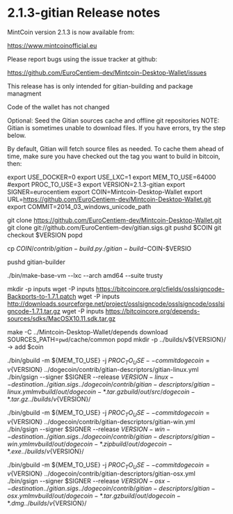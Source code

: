2.1.3-gitian Release notes
====================


MintCoin version 2.1.3 is now available from:

  https://www.mintcoinofficial.eu

Please report bugs using the issue tracker at github:

  https://github.com/EuroCentiem-dev/Mintcoin-Desktop-Wallet/issues


This release has is only intended for gitian-building and package managment

Code of the wallet has not changed

Optional: Seed the Gitian sources cache and offline git repositories
NOTE: Gitian is sometimes unable to download files. If you have errors, try the step below.

By default, Gitian will fetch source files as needed. To cache them ahead of time, make sure you have checked out the tag you want to build in bitcoin, then:

export USE_DOCKER=0
export USE_LXC=1
export MEM_TO_USE=64000
#export PROC_TO_USE=3
export VERSION=2.1.3-gitian
export SIGNER=eurocentiem
export COIN=Mintcoin-Desktop-Wallet
export URL=https://github.com/EuroCentiem-dev/Mintcoin-Desktop-Wallet.git
export COMMIT=2014_03_windows_unicode_path

git clone https://github.com/EuroCentiem-dev/Mintcoin-Desktop-Wallet.git
git clone git://github.com/EuroCentiem-dev/gitian.sigs.git
pushd $COIN
git checkout $VERSION
popd  

cp $COIN/contrib/gitian-build.py ./gitian-build-$COIN-$VERSIO

pushd gitian-builder

./bin/make-base-vm --lxc --arch amd64 --suite trusty

mkdir -p inputs
wget -P inputs https://bitcoincore.org/cfields/osslsigncode-Backports-to-1.7.1.patch
wget -P inputs http://downloads.sourceforge.net/project/osslsigncode/osslsigncode/osslsigncode-1.7.1.tar.gz
wget -P inputs https://bitcoincore.org/depends-sources/sdks/MacOSX10.11.sdk.tar.gz


make -C ../Mintcoin-Desktop-Wallet/depends download SOURCES_PATH=`pwd`/cache/common
popd
mkdir -p ../builds/v${VERSION}/ -> add $coin


./bin/gbuild -m ${MEM_TO_USE} -j ${PROC_TO_USE} --commit dogecoin=v${VERSION} ../dogecoin/contrib/gitian-descriptors/gitian-linux.yml
./bin/gsign --signer $SIGNER --release ${VERSION}-linux --destination ../gitian.sigs ../dogecoin/contrib/gitian-descriptors/gitian-linux.yml
mv build/out/dogecoin-*.tar.gz build/out/src/dogecoin-*.tar.gz ../builds/v${VERSION}/

./bin/gbuild -m ${MEM_TO_USE} -j ${PROC_TO_USE} --commit dogecoin=v${VERSION} ../dogecoin/contrib/gitian-descriptors/gitian-win.yml
./bin/gsign --signer $SIGNER --release ${VERSION}-win --destination ../gitian.sigs ../dogecoin/contrib/gitian-descriptors/gitian-win.yml
mv build/out/dogecoin-*.zip build/out/dogecoin-*.exe ../builds/v${VERSION}/

./bin/gbuild -m ${MEM_TO_USE} -j ${PROC_TO_USE} --commit dogecoin=v${VERSION} ../dogecoin/contrib/gitian-descriptors/gitian-osx.yml
./bin/gsign --signer $SIGNER --release ${VERSION}-osx --destination ../gitian.sigs ../dogecoin/contrib/gitian-descriptors/gitian-osx.yml
mv build/out/dogecoin-*.tar.gz build/out/dogecoin-*.dmg ../builds/v${VERSION}/


